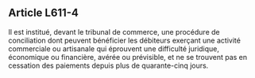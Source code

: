 Article L611-4
----
Il est institué, devant le tribunal de commerce, une procédure de conciliation
dont peuvent bénéficier les débiteurs exerçant une activité commerciale ou
artisanale qui éprouvent une difficulté juridique, économique ou financière,
avérée ou prévisible, et ne se trouvent pas en cessation des paiements depuis
plus de quarante-cinq jours.

